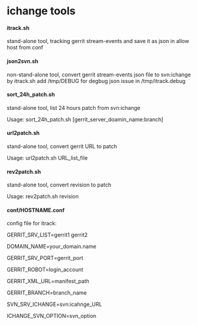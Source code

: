 ichange tools
======

#### itrack.sh
stand-alone tool, tracking gerrit stream-events and save it as json in allow host from conf

#### json2svn.sh
non-stand-alone tool, convert gerrit stream-events json file to svn:ichange by itrack.sh
add /tmp/DEBUG for degbug json issue in /tmp/itrack.debug

#### sort_24h_patch.sh
stand-alone tool, list 24 hours patch from svn:ichange

Usage: sort_24h_patch.sh <YYYYMMDD> [gerrit_server_doamin_name:branch]

#### url2patch.sh
stand-alone tool, convert gerrit URL to patch

Usage: url2patch.sh URL_list_file

#### rev2patch.sh
stand-alone tool, convert revision to patch

Usage: rev2patch.sh revision

#### conf/HOSTNAME.conf
config file for itrack: 

GERRIT_SRV_LIST=gerrit1 gerrit2

DOMAIN_NAME=your_domain.name

GERRIT_SRV_PORT=gerrit_port

GERRIT_ROBOT=login_account

GERRIT_XML_URL=manifest_path

GERRIT_BRANCH=branch_name

SVN_SRV_ICHANGE=svn:icahnge_URL

ICHANGE_SVN_OPTION=svn_option

